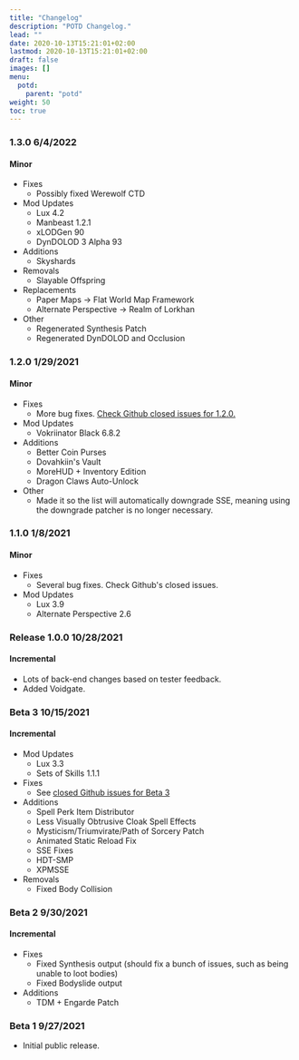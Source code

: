 ```yaml
---
title: "Changelog"
description: "POTD Changelog."
lead: ""
date: 2020-10-13T15:21:01+02:00
lastmod: 2020-10-13T15:21:01+02:00
draft: false
images: []
menu:
  potd:
    parent: "potd"
weight: 50
toc: true
---
```


### 1.3.0 6/4/2022
#### Minor
- Fixes
  - Possibly fixed Werewolf CTD
- Mod Updates
  - Lux 4.2
  - Manbeast 1.2.1
  - xLODGen 90
  - DynDOLOD 3 Alpha 93
- Additions
  - Skyshards
- Removals
  - Slayable Offspring
- Replacements
  - Paper Maps -> Flat World Map Framework
  - Alternate Perspective -> Realm of Lorkhan
- Other
  - Regenerated Synthesis Patch
  - Regenerated DynDOLOD and Occlusion

### 1.2.0 1/29/2021
#### Minor
- Fixes
  - More bug fixes. [Check Github closed issues for 1.2.0.](https://github.com/ForgottenGlory/POTD/milestone/2?closed=1)
- Mod Updates
  - Vokriinator Black 6.8.2
- Additions
  - Better Coin Purses
  - Dovahkiin's Vault
  - MoreHUD + Inventory Edition
  - Dragon Claws Auto-Unlock
- Other
  - Made it so the list will automatically downgrade SSE, meaning using the downgrade patcher is no longer necessary.

### 1.1.0 1/8/2021
#### Minor
- Fixes
  - Several bug fixes. Check Github's closed issues.
- Mod Updates
  - Lux 3.9
  - Alternate Perspective 2.6

### Release 1.0.0 10/28/2021
#### Incremental
- Lots of back-end changes based on tester feedback.
- Added Voidgate.

### Beta 3 10/15/2021
#### Incremental
- Mod Updates
  - Lux 3.3
  - Sets of Skills 1.1.1
- Fixes
  - See [closed Github issues for Beta 3](https://github.com/ForgottenGlory/POTD/milestone/1?closed=1)
- Additions
  - Spell Perk Item Distributor
  - Less Visually Obtrusive Cloak Spell Effects
  - Mysticism/Triumvirate/Path of Sorcery Patch
  - Animated Static Reload Fix
  - SSE Fixes
  - HDT-SMP
  - XPMSSE
- Removals
  - Fixed Body Collision

### Beta 2 9/30/2021
#### Incremental
- Fixes
  - Fixed Synthesis output (should fix a bunch of issues, such as being unable to loot bodies)
  - Fixed Bodyslide output
- Additions
  - TDM + Engarde Patch

### Beta 1 9/27/2021
- Initial public release.
